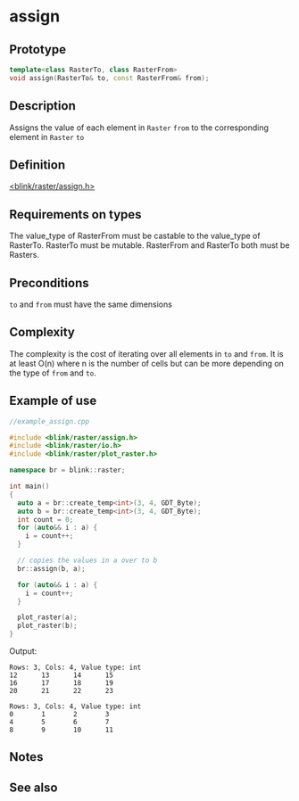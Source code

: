 # assign 
## Prototype
```cpp
template<class RasterTo, class RasterFrom>
void assign(RasterTo& to, const RasterFrom& from);
```

## Description
Assigns the value of each element in `Raster` `from` to the corresponding element in `Raster` `to`
## Definition
[<blink/raster/assign.h>](./../../include/blink/raster/assign.h)

## Requirements on types
The value_type of RasterFrom must be castable to the value_type of RasterTo. RasterTo must be mutable. RasterFrom and RasterTo both must be Rasters.

## Preconditions
`to` and `from` must have the same dimensions

## Complexity
The complexity is the cost of iterating over all elements in `to` and `from`. It is at least O(n) where n is the number of cells but can be more depending on the type of `from` and `to`. 

## Example of use
```cpp
//example_assign.cpp

#include <blink/raster/assign.h>
#include <blink/raster/io.h>
#include <blink/raster/plot_raster.h>

namespace br = blink::raster;

int main()
{
  auto a = br::create_temp<int>(3, 4, GDT_Byte);
  auto b = br::create_temp<int>(3, 4, GDT_Byte);
  int count = 0;
  for (auto&& i : a) {
    i = count++;
  }

  // copies the values in a over to b
  br::assign(b, a);

  for (auto&& i : a) {
    i = count++;
  }

  plot_raster(a);
  plot_raster(b);
}
```
Output:
```
Rows: 3, Cols: 4, Value type: int
12      13      14      15
16      17      18      19
20      21      22      23

Rows: 3, Cols: 4, Value type: int
0       1       2       3
4       5       6       7
8       9       10      11
```

## Notes

## See also

